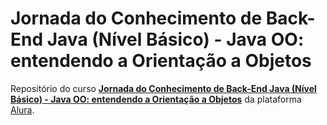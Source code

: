 # Jornada do Conhecimento de Back-End Java (Nível Básico) - Java OO: entendendo a Orientação a Objetos

Repositório do curso [**Jornada do Conhecimento de Back-End Java (Nível Básico) - Java OO: entendendo a Orientação a Objetos**](https://cursos.alura.com.br/course/java-introducao-orientacao-objetos) da plataforma [Alura](https://cursos.alura.com.br/).

